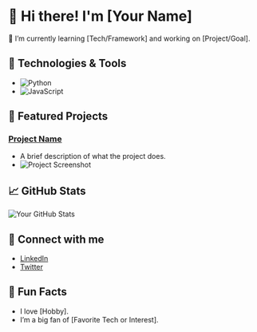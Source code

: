 # 👋 Hi there! I'm [Your Name]

🌱 I’m currently learning [Tech/Framework] and working on [Project/Goal].

## 🔧 Technologies & Tools
- ![Python](https://img.shields.io/badge/-Python-3776AB?style=flat-square&logo=python&logoColor=ffffff)
- ![JavaScript](https://img.shields.io/badge/-JavaScript-F7DF1E?style=flat-square&logo=javascript&logoColor=black)

## 🚀 Featured Projects
### [Project Name](link-to-project)
- A brief description of what the project does.
- ![Project Screenshot](link-to-screenshot)

## 📈 GitHub Stats
![Your GitHub Stats](https://github-readme-stats.vercel.app/api?username=YourUsername&show_icons=true)

## 🤝 Connect with me
- [LinkedIn](your-linkedin)
- [Twitter](your-twitter)

## 🎉 Fun Facts
- I love [Hobby].
- I’m a big fan of [Favorite Tech or Interest].

